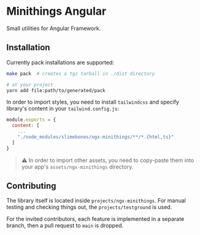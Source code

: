 # Minithings Angular

Small utilities for Angular Framework.

## Installation

Currently pack installations are supported:
```sh
make pack  # creates a tgz tarball in ./dist directory

# at your project
yarn add file:path/to/generated/pack
```

In order to import styles, you need to install `tailwindcss` and specify
library's content in your `tailwind.config.js`:
```js
module.exports = {
  content: [
    ...
    "./node_modules/slimebones/ngx-minithings/**/*.{html,ts}"
  ]
}
```

> ⚠️ In order to import other assets, you need to copy-paste them into your
> app's `assets/ngx-minithings` directory.

## Contributing

The library itself is located inside `projects/ngx-minithings`. For manual
testing and checking things out, the `projects/testground` is used.

For the invited contributors, each feature is implemented in a separate branch,
then a pull request to `main` is dropped.
